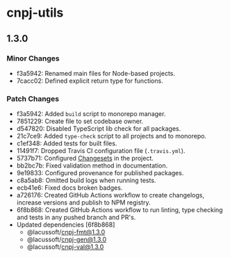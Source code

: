 # cnpj-utils

## 1.3.0

### Minor Changes

- f3a5942: Renamed main files for Node-based projects.
- 7cacc02: Defined explicit return type for functions.

### Patch Changes

- f3a5942: Added `build` script to monorepo manager.
- 7851229: Create file to set codebase owner.
- d547820: Disabled TypeScript lib check for all packages.
- 21c7ce9: Added `type-check` script to all projects and to monorepo.
- c1ef348: Added tests for built files.
- 11491f7: Dropped Travis CI configuration file (`.travis.yml`).
- 5737b71: Configured [Changesets](https://github.com/changesets/changesets) in the project.
- bb2bc7b: Fixed validation method in documentation.
- 9e19833: Configured provenance for published packages.
- c8a5ab8: Omitted build logs when running tests.
- ecb41e6: Fixed docs broken badges.
- a726176: Created GitHub Actions workflow to create changelogs, increase versions and publish to NPM registry.
- 6f8b868: Created GitHub Actions workflow to run linting, type checking and tests in any pushed branch and PR's.
- Updated dependencies [6f8b868]
  - @lacussoft/cnpj-fmt@1.3.0
  - @lacussoft/cnpj-gen@1.3.0
  - @lacussoft/cnpj-val@1.3.0
